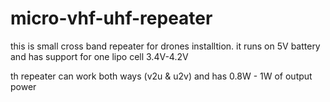 # micro-vhf-uhf-repeater

this is small cross band repeater for drones installtion.
it runs on 5V battery and has support for one lipo cell 3.4V-4.2V

th repeater can work both ways (v2u & u2v) and has 0.8W - 1W of output power

